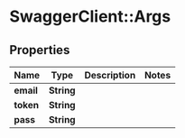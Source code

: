 # SwaggerClient::Args

## Properties
Name | Type | Description | Notes
------------ | ------------- | ------------- | -------------
**email** | **String** |  | 
**token** | **String** |  | 
**pass** | **String** |  | 


